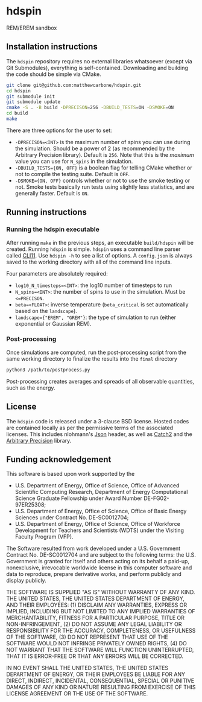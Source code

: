 # hdspin
REM/EREM sandbox

## Installation instructions

The `hdspin` repository requires no external libraries whatsoever (except via Git Submodules), everything is self-contained. Downloading and building the code should be simple via CMake.

```bash
git clone git@github.com:matthewcarbone/hdspin.git
cd hdspin
git submodule init
git submodule update
cmake -S . -B build -DPRECISON=256 -DBUILD_TESTS=ON -DSMOKE=ON
cd build
make
```

There are three options for the user to set:
* `-DPRECISON=<INT>` is the maximum number of spins you can use during the simulation. Should be a power of 2 (as recommended by the Arbitrary Precision library). Default is `256`. Note that this is the _maximum_ value you can use for `N_spins` in the simulation.
* `-DBUILD_TESTS={ON, OFF}` is a boolean flag for telling CMake whether or not to compile the testing suite. Default is `OFF`.
* `-DSMOKE={ON, OFF}` controls whether or not to use the smoke testing or not. Smoke tests basically run tests using slightly less statistics, and are generally faster. Default is `ON`.

## Running instructions

### Running the hdspin executable

After running `make` in the previous steps, an executable `build/hdspin` will be created. Running `hdspin` is simple. `hdspin` uses a command line parser called [CLI11](https://github.com/CLIUtils/CLI11). Use `hdspin -h` to see a list of options. A `config.json` is always saved to the working directory with all of the command line inputs.

Four parameters are absolutely required:
* `log10_N_timesteps=<INT>`: the log10 number of timesteps to run 
* `N_spins=<INT>`: the number of spins to use in the simulation. Must be `<=PRECISON`.
* `beta=<FLOAT>`: inverse temperature (`beta_critical` is set automatically based on the `landscape`).
* `landscape={"EREM", "GREM"}`: the type of simulation to run (either exponential or Gaussian REM).


### Post-processing

Once simulations are computed, run the post-processing script from the same working directory to finalize the results into the `final` directory

```bash
python3 /path/to/postprocess.py
```

Post-processing creates averages and spreads of all observable quantities, such as the energy.

## License

The `hdspin` code is released under a 3-clause BSD license. Hosted codes are contained locally as per the permissive terms of the associated licenses. This includes nlohmann's [Json](https://github.com/nlohmann/json) header, as well as [Catch2](https://github.com/catchorg/Catch2) and the [Arbitrary Precision](https://www.codeproject.com/Articles/5319814/Arbitrary-Precision-Easy-to-use-Cplusplus-Library) library.


## Funding acknowledgement

This software is based upon work supported by the
* U.S. Department of Energy, Office of Science, Office of Advanced Scientific Computing Research, Department of Energy Computational Science Graduate Fellowship under Award Number DE-FG02-97ER25308;
*  U.S. Department of Energy, Office of Science, Office of Basic Energy Sciences under Contract No. DE-SC0012704; 
* U.S. Department of Energy, Office of Science, Office of Workforce Development for Teachers and Scientists (WDTS) under the Visiting Faculty Program (VFP).

The Software resulted from work developed under a U.S. Government
Contract No. DE-SC0012704 and are subject to the following terms: the
U.S. Government is granted for itself and others acting on its behalf a
paid-up, nonexclusive, irrevocable worldwide license in this computer
software and data to reproduce, prepare derivative works, and perform
publicly and display publicly.

THE SOFTWARE IS SUPPLIED \"AS IS\" WITHOUT WARRANTY OF ANY KIND. THE
UNITED STATES, THE UNITED STATES DEPARTMENT OF ENERGY, AND THEIR
EMPLOYEES: (1) DISCLAIM ANY WARRANTIES, EXPRESS OR IMPLIED, INCLUDING
BUT NOT LIMITED TO ANY IMPLIED WARRANTIES OF MERCHANTABILITY, FITNESS
FOR A PARTICULAR PURPOSE, TITLE OR NON-INFRINGEMENT, (2) DO NOT ASSUME
ANY LEGAL LIABILITY OR RESPONSIBILITY FOR THE ACCURACY, COMPLETENESS, OR
USEFULNESS OF THE SOFTWARE, (3) DO NOT REPRESENT THAT USE OF THE
SOFTWARE WOULD NOT INFRINGE PRIVATELY OWNED RIGHTS, (4) DO NOT WARRANT
THAT THE SOFTWARE WILL FUNCTION UNINTERRUPTED, THAT IT IS ERROR-FREE OR
THAT ANY ERRORS WILL BE CORRECTED.

IN NO EVENT SHALL THE UNITED STATES, THE UNITED STATES DEPARTMENT OF
ENERGY, OR THEIR EMPLOYEES BE LIABLE FOR ANY DIRECT, INDIRECT,
INCIDENTAL, CONSEQUENTIAL, SPECIAL OR PUNITIVE DAMAGES OF ANY KIND OR
NATURE RESULTING FROM EXERCISE OF THIS LICENSE AGREEMENT OR THE USE OF
THE SOFTWARE.





















